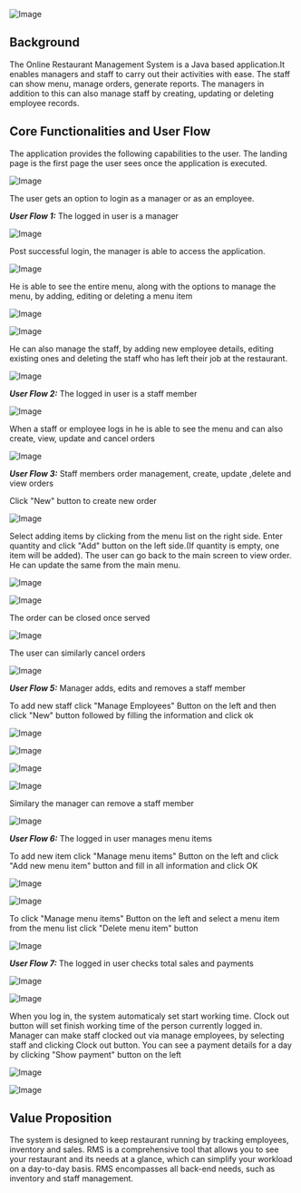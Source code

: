 ![Image](images/Logo.jpg)
## Background

The Online Restaurant Management System is a Java based application.It enables managers and staff to carry out their activities with ease. The staff can show menu, manage orders, generate reports.  The managers in addition to this can also manage staff by creating, updating or deleting employee records.

## Core Functionalities and User Flow
The application provides the following capabilities to the user. The landing page is the first page the user sees once the application is executed.

![Image](images/landing_page.JPG)

The user gets an option to login as a manager or as an employee.

***User Flow 1:*** The logged in user is a manager

![Image](images/manager_login.JPG)

Post successful login, the manager is able to access the application.

![Image](images/manager_login_success.JPG)

He is able to see the entire menu, along with the options to manage the menu, by adding, editing or deleting a menu item

![Image](images/menu.JPG)

![Image](images/menu_management.JPG)

He can also manage the staff, by adding new employee details, editing existing ones and deleting the staff who has left their job at the restaurant.

![Image](images/staff_management.JPG)

***User Flow 2:*** The logged in user is a staff member

![Image](images/staff_login.JPG)

When a staff or employee logs in he is able to see the menu and can also create, view, update and cancel orders

![Image](images/order_management.JPG)

***User Flow 3:*** Staff members order management, create, update ,delete and view orders

Click "New" button to create new order

![Image](images/new_order.JPG)

Select adding items by clicking from the menu list on the right side. Enter quantity and click "Add" button on the left side.(If quantity is empty, one item will be added). The user can go back to the main screen to view order. He can update the same from the main menu.

![Image](images/create_order.JPG)

![Image](images/created_order_view.JPG)

The order can be closed once served

![Image](images/close_order.JPG)

The user can similarly cancel orders

![Image](images/cancel_order.JPG)

***User Flow 5:*** Manager adds, edits and removes a staff member

To add new staff click "Manage Employees" Button on the left and then click "New" button followed by filling the information and click ok

![Image](images/staff_list.JPG)

![Image](images/add_staff.JPG)

![Image](images/new_staff.JPG)

![Image](images/new_staff_1.JPG)

Similary the manager can remove a staff member

![Image](images/delete_staff.JPG)

***User Flow 6:*** The logged in user manages menu items

To add new item click "Manage menu items" Button on the left and click "Add new menu item" button and fill in all information and click OK

![Image](images/menu_1.JPG)

![Image](images/new_menu.JPG)

To click "Manage menu items" Button on the left and select a menu item from the menu list click "Delete menu item" button

![Image](images/delete_menu.JPG)

***User Flow 7:*** The logged in user checks total sales and payments

![Image](images/total_sales_payments.JPG)

![Image](images/total_sales_payments_2.JPG)

When you log in, the system automaticaly set start working time.
Clock out button will set finish working time of the person currently logged in.
Manager can make staff clocked out via manage employees, by selecting staff and clicking Clock out button.
You can see a payment details for a day by clicking "Show payment" button on the left

![Image](images/wages.JPG)

![Image](images/wages_1.JPG)

## Value Proposition
The system is designed to keep restaurant running by tracking employees, inventory and sales.  RMS is a comprehensive tool that allows you to see your restaurant and its needs at a glance, which can simplify your workload on a day-to-day basis. RMS encompasses all back-end needs, such as inventory and staff management.


